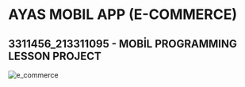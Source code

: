 # AYAS MOBIL APP (E-COMMERCE)

## 3311456_213311095 - MOBİL PROGRAMMING LESSON PROJECT 
![e_commerce](https://user-images.githubusercontent.com/98910348/215598062-3c05cd7f-fdf2-452f-b3a9-7234c66cc931.jpg)
